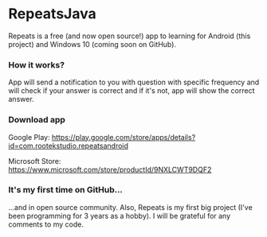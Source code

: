 # RepeatsJava
Repeats is a free (and now open source!) app to learning  for Android (this project) and Windows 10 (coming soon on GitHub).
### How it works?
App will send a notification to you with question with specific frequency and will check if your answer is correct and if it's not, app will show the correct answer.

### Download app
Google Play: https://play.google.com/store/apps/details?id=com.rootekstudio.repeatsandroid

Microsoft Store: https://www.microsoft.com/store/productId/9NXLCWT9DQF2
### It's my first time on GitHub...
...and in open source community. Also, Repeats is my first big project (I've been programming for 3 years as a hobby). I will be grateful for any comments to my code.
